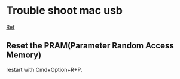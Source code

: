 # Trouble shoot mac usb

[Ref](http://www.chriswrites.com/troubleshooting-unresponsive-usb-ports-on-the-mac/)

## Reset the PRAM(Parameter Random Access Memory)

restart with Cmd+Option+R+P.
